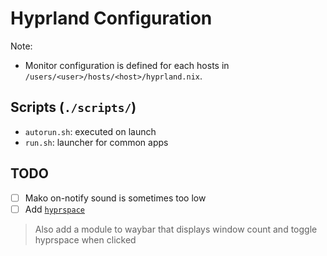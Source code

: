 # Hyprland Configuration

Note:
- Monitor configuration is defined for each hosts in `/users/<user>/hosts/<host>/hyprland.nix`.

## Scripts (`./scripts/`)

- `autorun.sh`: executed on launch
- `run.sh`: launcher for common apps

## TODO

- [ ] Mako on-notify sound is sometimes too low
- [ ] Add [`hyprspace`](https://github.com/KZDKM/Hyprspace)
> Also add a module to waybar that displays window count and toggle hyprspace when clicked
